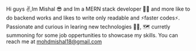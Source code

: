 Hi guys ✌️,Im Mishal 😎 and Im a MERN stack developer 👨‍🔧 and more like to do backend works and likes to write only readable and ⚡faster codes⚡.
Passionate and curious in learing new technologies 👾👾,
🗺️ curretly summoning for some job oppertunities to showcase my skills.
You can reach me at mohdmishal18@gmail.com
